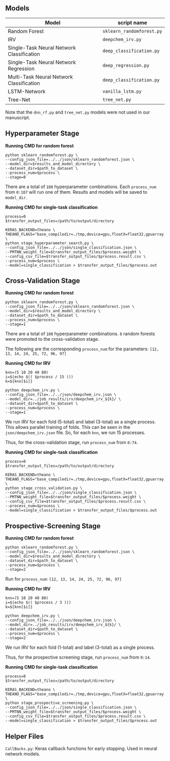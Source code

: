 ## Models

| Model | script name |
| --- | --- |
| Random Forest | `sklearn_randomforest.py` |
| IRV | `deepchem_irv.py` |
| Single-Task Neural Network Classification | `deep_classification.py` |
| Single-Task Neural Network Regression | `deep_regression.py` |
| Multi-Task Neural Network Classification | `deep_classification.py` |
| LSTM-Network | `vanilla_lstm.py` |
| Tree-Net | `tree_net.py` |

Note that the `dnn_rf.py` and `tree_net.py` models were not used in our manuscript.

## Hyperparameter Stage

**Running CMD for random forest**

```
python sklearn_randomforest.py \
--config_json_file=../../json/sklearn_randomforest.json \
--model_dir=$results_and_model_directory \
--dataset_dir=$path_to_dataset \
--process_num=$process \
--stage=0
```

There are a total of `108` hyperparameter combinations.
Each `process_num` from `0:107` will run one of them.
Results and models will be saved to `model_dir`.

**Running CMD for single-task classification**

```
process=0
$transfer_output_files=/path/to/output/directory

KERAS_BACKEND=theano \
THEANO_FLAGS="base_compiledir=./tmp,device=gpu,floatX=float32,gpuarray.preallocate=0.8" \
python stage_hyperparameter_search.py \
--config_json_file=../../json/single_classification.json \
--PMTNN_weight_file=$transfer_output_files/$process.weight \
--config_csv_file=$transfer_output_files/$process.result.csv \
--process_num=$process \
--model=single_classification > $transfer_output_files/$process.out
```

## Cross-Validation Stage

**Running CMD for random forest**

```
python sklearn_randomforest.py \
--config_json_file=../../json/sklearn_randomforest.json \
--model_dir=$results_and_model_directory \
--dataset_dir=$path_to_dataset \
--process_num=$process \
--stage=1
```

There are a total of `108` hyperparameter combinations.
`8` random forests were promoted to the cross-validation stage.

The following are the corresponding `process_num` for the parameters: `[12, 13, 14, 24, 25, 72, 96, 97]`

**Running CMD for IRV**

```
knn=(5 10 20 40 80)
i=$(echo $(( $process / 15 )))
k=${knn[$i]}

python deepchem_irv.py \
--config_json_file=../../json/deepchem_irv.json \
--model_dir=../job_results/irv/deepchem_irv_${k}/ \
--dataset_dir=$path_to_dataset \
--process_num=$process \
--stage=1
```

We run IRV for each fold (5-total) and label (3-total) as a single process.
This allows parallel training of folds.
This can be seen in the `json/deepchem_irv.json` file.
So, for each `knn`, we run 15 processes.

Thus, for the cross-validation stage, run `process_num` from `0:74`.

**Running CMD for single-task classification**

```
process=0
$transfer_output_files=/path/to/output/directory

KERAS_BACKEND=theano \
THEANO_FLAGS="base_compiledir=./tmp,device=gpu,floatX=float32,gpuarray.preallocate=0.8" \
python stage_cross_validation.py \
--config_json_file=../../json/single_classification.json \
--PMTNN_weight_file=$transfer_output_files/$process.weight \
--config_csv_file=$transfer_output_files/$process.result.csv \
--process_num=$process \
--model=single_classification > $transfer_output_files/$process.out
```

## Prospective-Screening Stage

**Running CMD for random forest**

```
python sklearn_randomforest.py \
--config_json_file=../../json/sklearn_randomforest.json \
--model_dir=$results_and_model_directory \
--dataset_dir=$path_to_dataset \
--process_num=$process \
--stage=2
```

Run for `process_num`: `[12, 13, 14, 24, 25, 72, 96, 97]`

**Running CMD for IRV**

```
knn=(5 10 20 40 80)
i=$(echo $(( $process / 3 )))
k=${knn[$i]}

python deepchem_irv.py \
--config_json_file=../../json/deepchem_irv.json \
--model_dir=../job_results/irv/deepchem_irv_${k}/ \
--dataset_dir=$path_to_dataset \
--process_num=$process \
--stage=2
```

We run IRV for each fold (1-total) and label (3-total) as a single process.

Thus, for the prospective screening stage, run `process_num` from `0:14`.

**Running CMD for single-task classification**

```
process=0
$transfer_output_files=/path/to/output/directory

KERAS_BACKEND=theano \
THEANO_FLAGS="base_compiledir=./tmp,device=gpu,floatX=float32,gpuarray.preallocate=0.8" \
python stage_prospective_screening.py \
--config_json_file=../../json/single_classification.json \
--PMTNN_weight_file=$transfer_output_files/$process.weight \
--config_csv_file=$transfer_output_files/$process.result.csv \
--model=single_classification > $transfer_output_files/$process.out
```

## Helper Files

`CallBacks.py`: Keras callback functions for early stopping.
Used in neural network models.
